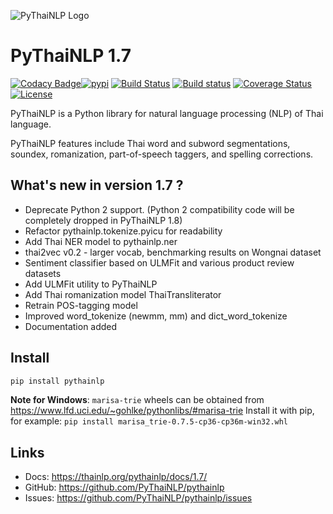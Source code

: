 ![PyThaiNLP Logo](https://avatars0.githubusercontent.com/u/32934255?s=200&v=4)

# PyThaiNLP 1.7

[![Codacy Badge](https://api.codacy.com/project/badge/Grade/cb946260c87a4cc5905ca608704406f7)](https://www.codacy.com/app/pythainlp/pythainlp_2?utm_source=github.com&amp;utm_medium=referral&amp;utm_content=PyThaiNLP/pythainlp&amp;utm_campaign=Badge_Grade)[![pypi](https://img.shields.io/pypi/v/pythainlp.svg)](https://pypi.python.org/pypi/pythainlp)
[![Build Status](https://travis-ci.org/PyThaiNLP/pythainlp.svg?branch=develop)](https://travis-ci.org/PyThaiNLP/pythainlp)
[![Build status](https://ci.appveyor.com/api/projects/status/9g3mfcwchi8em40x?svg=true)](https://ci.appveyor.com/project/wannaphongcom/pythainlp-9y1ch)
[![Coverage Status](https://coveralls.io/repos/github/PyThaiNLP/pythainlp/badge.svg?branch=dev)](https://coveralls.io/github/PyThaiNLP/pythainlp?branch=dev)
[![License](https://img.shields.io/badge/License-Apache%202.0-blue.svg)](https://opensource.org/licenses/Apache-2.0)

PyThaiNLP is a Python library for natural language processing (NLP) of Thai language.

PyThaiNLP features include Thai word and subword segmentations, soundex, romanization, part-of-speech taggers, and spelling corrections.

## What's new in version 1.7 ?

- Deprecate Python 2 support. (Python 2 compatibility code will be completely dropped in PyThaiNLP 1.8)
- Refactor pythainlp.tokenize.pyicu for readability
- Add Thai NER model to pythainlp.ner
- thai2vec v0.2 - larger vocab, benchmarking results on Wongnai dataset
- Sentiment classifier based on ULMFit and various product review datasets
- Add ULMFit utility to PyThaiNLP
- Add Thai romanization model ThaiTransliterator
- Retrain POS-tagging model
- Improved word_tokenize (newmm, mm) and dict_word_tokenize
- Documentation added

## Install

```sh
pip install pythainlp
```

**Note for Windows**: `marisa-trie` wheels can be obtained from https://www.lfd.uci.edu/~gohlke/pythonlibs/#marisa-trie 
Install it with pip, for example: `pip install marisa_trie‑0.7.5‑cp36‑cp36m‑win32.whl`

## Links

- Docs: https://thainlp.org/pythainlp/docs/1.7/ 
- GitHub: https://github.com/PyThaiNLP/pythainlp
- Issues: https://github.com/PyThaiNLP/pythainlp/issues
